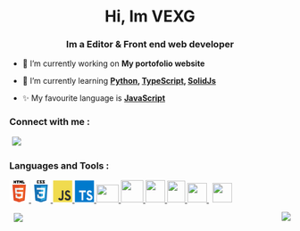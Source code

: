 <h1 align="center" >Hi, Im VEXG</h1>
<h3 align="center">Im a Editor & Front end web developer</h3>

-   🔭 I’m currently working on **My portofolio website**

-   🌱 I’m currently learning **[Python](https://www.python.org), [TypeScript](https://www.typescriptlang.org), [SolidJs](solidjs.com)**

-   ✨ My favourite language is **[JavaScript](https://en.wikipedia.org/wiki/JavaScript)**
<p>
<h3 align="left">Connect with me :</h3>
<a style="margin: 5px" target="_blank" href="https://www.instagram.com/h_3loo/">
    <img src="https://www.instagram.com/static/images/ico/favicon.ico/36b3ee2d91ed.ico">
</a>
</p>

<p>
<h3 align="left">Languages and Tools :</h3>
<a target="_blank" href="https://en.wikipedia.org/wiki/HTML">
    <img width="35" height="40" class="mb-4 mr-4 h-6 w-6 sm:h-10 sm:w-10" src="https://raw.githubusercontent.com/devicons/devicon/master/icons/html5/html5-original-wordmark.svg" alt="html5">
</a>
<a target="_blank" href="https://developer.mozilla.org/en-US/docs/Web/CSS">
    <img width="35" height="40" src="https://raw.githubusercontent.com/devicons/devicon/master/icons/css3/css3-original-wordmark.svg">
</a>
<a target="_blank" href="https://en.wikipedia.org/wiki/JavaScript">
    <img width="35" height="40" src="https://raw.githubusercontent.com/devicons/devicon/master/icons/javascript/javascript-original.svg">
</a>
<a target="_blank" href="https://www.typescriptlang.org">
    <img width="35" height="40" src="https://raw.githubusercontent.com/devicons/devicon/master/icons/typescript/typescript-original.svg">
</a>
<a target="_blank" href="https://www.python.org">
    <img height="32" width="40" src="https://docs.python.org/_static/py.svg" style="margin-bottom: 3px">
</a>
<a target="_blank" href="https://tailwindcss.com">
    <img src="https://www.vectorlogo.zone/logos/tailwindcss/tailwindcss-icon.svg" width="40" height="40"/>
</a>
<a target="_blank" href="https://www.solidjs.com">
    <img width="35" height="40" src="https://www.solidjs.com/assets/logo.123b04bc.svg">
</a>
<a target="_blank" href="https://www.figma.com">
    <img width="32" height="39" src="https://www.vectorlogo.zone/logos/figma/figma-icon.svg">
</a>
<a target="_blank" href="https://www.adobe.com/products/photoshop.html">
    <img style="margin-bottom: 2px" height="35" width="35" src="https://www.adobe.com/content/dam/acom/one-console/icons_rebrand/ps_appicon.svg">
</a>
<a target="_blank" href="https://www.adobe.com/products/aftereffects.html">
    <img style="margin-bottom: 3px; margin-left: 7px" height="35" width="35" src="https://www.adobe.com/content/dam/cc/us/en/products/ccoverview/ae_cc_app_RGB.svg">
</a>
</p>

<p>
    &nbsp;
    <img align="center" src="https://github-readme-stats.vercel.app/api?username=VEXG&show_icons=true&locale=en&count_private=true&theme=github_dark"/>
    <img align="right" src="https://github-readme-stats.vercel.app/api/top-langs/?username=VEXG&show_icons=true&locale=en&count_private=true&layout=compact&theme=github_dark"/>
</p>
